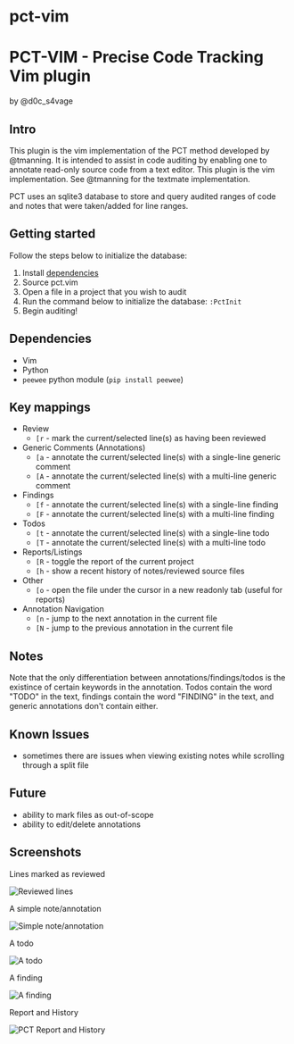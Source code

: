 pct-vim
=======

# PCT-VIM - Precise Code Tracking Vim plugin
by @d0c_s4vage

## Intro

This plugin is the vim implementation of the PCT method developed
by @tmanning. It is intended to assist in code auditing by enabling one to
annotate read-only source code from a text editor. This plugin
is the vim implementation. See @tmanning for the textmate implementation.

PCT uses an sqlite3 database to store and query audited ranges of code
and notes that were taken/added for line ranges.

## Getting started

Follow the steps below to initialize the database:

1. Install [dependencies](#dependencies)
2. Source pct.vim
3. Open a file in a project that you wish to audit
4. Run the command below to initialize the database:
		`:PctInit`
5. Begin auditing!

## Dependencies

* Vim
* Python
* `peewee` python module (`pip install peewee`)

## Key mappings

* Review
	* `[r`   -   mark the current/selected line(s) as having been reviewed
* Generic Comments (Annotations)
	* `[a`   -   annotate the current/selected line(s) with a single-line generic comment
	* `[A`   -   annotate the current/selected line(s) with a multi-line generic comment
* Findings
	* `[f`   -   annotate the current/selected line(s) with a single-line finding
	* `[F`   -   annotate the current/selected line(s) with a multi-line finding
* Todos
	* `[t`   -   annotate the current/selected line(s) with a single-line todo
	* `[T`   -   annotate the current/selected line(s) with a multi-line todo
* Reports/Listings
	* `[R`   -   toggle the report of the current project
	* `[h`   -   show a recent history of notes/reviewed source files
* Other
	* `[o`   -   open the file under the cursor in a new readonly tab (useful for reports)
* Annotation Navigation
	* `[n`   -   jump to the next annotation in the current file
	* `[N`   -   jump to the previous annotation in the current file

## Notes

Note that the only differentiation between annotations/findings/todos is the
existince of certain keywords in the annotation. Todos contain the word
"TODO" in the text, findings contain the word "FINDING" in the text, and
generic annotations don't contain either.

## Known Issues
* sometimes there are issues when viewing existing notes while scrolling through a split file

## Future

* ability to mark files as out-of-scope
* ability to edit/delete annotations

## Screenshots

Lines marked as reviewed

![Reviewed lines](http://i.imgur.com/xN8uduB.png)

A simple note/annotation

![Simple note/annotation](http://i.imgur.com/SHEMVEK.png)

A todo

![A todo](http://i.imgur.com/F3eqsU9.png)

A finding

![A finding](http://i.imgur.com/zr0xoDV.png)

Report and History

![PCT Report and History](http://i.imgur.com/m8G7eno.png)
